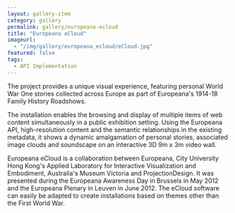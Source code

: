```yaml
---
layout: gallery-item
category: gallery
permalink: gallery/europeana-ecloud
title: "Europeana eCloud"
imageurl:
  - "/img/gallery/europeana_ecloud/eCloud.jpg"
featured: false
tags: 
  - API Implementation
---
```


The project provides a unique visual experience, featuring personal World War One stories collected across Europe as part of Europeana's 1914-18 Family History Roadshows.

The installation enables the browsing and display of multiple items of web content simultaneously in a public exhibition setting. Using the Europeana API, high-resolution content and the semantic relationships in the existing metadata, it shows a dynamic amalgamation of personal stories, associated image clouds and soundscape on an interactive 3D 9m x 3m video wall.

Europeana eCloud is a collaboration between Europeana, City University Hong Kong's Applied Laboratory for Interactive Visualization and Embodiment, Australia's Museum Victoria and ProjectionDesign. It was presented during the Europeana Awareness Day in Brussels in May 2012 and the Europeana Plenary in Leuven in June 2012. The eCloud software can easily be adapted to create installations based on themes other than the First World War.
